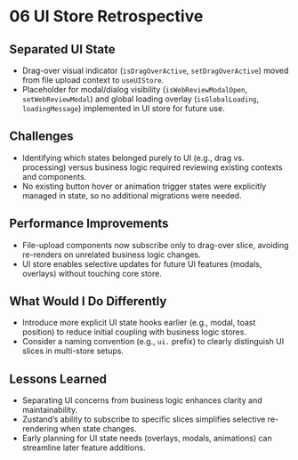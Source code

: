 # 06 UI Store Retrospective

## Separated UI State

- Drag-over visual indicator (`isDragOverActive`, `setDragOverActive`) moved from file upload context to `useUIStore`.
- Placeholder for modal/dialog visibility (`isWebReviewModalOpen`, `setWebReviewModal`) and global loading overlay (`isGlobalLoading`, `loadingMessage`) implemented in UI store for future use.

## Challenges

- Identifying which states belonged purely to UI (e.g., drag vs. processing) versus business logic required reviewing existing contexts and components.
- No existing button hover or animation trigger states were explicitly managed in state, so no additional migrations were needed.

## Performance Improvements

- File-upload components now subscribe only to drag-over slice, avoiding re-renders on unrelated business logic changes.
- UI store enables selective updates for future UI features (modals, overlays) without touching core store.

## What Would I Do Differently

- Introduce more explicit UI state hooks earlier (e.g., modal, toast position) to reduce initial coupling with business logic stores.
- Consider a naming convention (e.g., `ui.` prefix) to clearly distinguish UI slices in multi-store setups.

## Lessons Learned

- Separating UI concerns from business logic enhances clarity and maintainability.
- Zustand’s ability to subscribe to specific slices simplifies selective re-rendering when state changes.
- Early planning for UI state needs (overlays, modals, animations) can streamline later feature additions.
